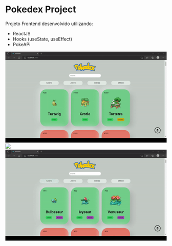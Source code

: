 # Pokedex Project

Projeto Frontend desenvolvido utilizando:
  - ReactJS
  - Hooks (useState, useEffect)
  - PokeAPi

![](public/gifs/gif-1.gif)
![](public/gifs/gif-2.gif)
![](public/gifs/gif-3.gif)
